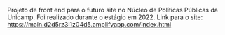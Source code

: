 Projeto de front end para o futuro site no Núcleo de Políticas Públicas da Unicamp. Foi realizado durante o estágio em 2022.
Link para o site: https://main.d2d5rz3i1z04d5.amplifyapp.com/index.html
